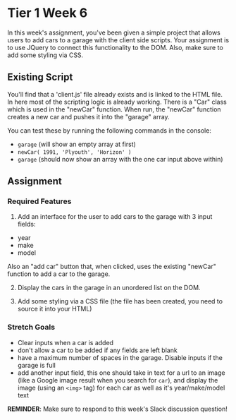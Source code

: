 # Tier 1 Week 6

In this week's assignment, you've been given a simple project that allows users to add cars to a garage with the client side scripts. Your assignment is to use JQuery to connect this functionality to the DOM. Also, make sure to add some styling via CSS.

## Existing Script
You'll find that a 'client.js' file already exists and is linked to the HTML file. In here most of the scripting logic is already working. There is a "Car" class which is used in the "newCar" function. When run, the "newCar" function creates a new car and pushes it into the "garage" array.

You can test these by running the following commands in the console:

- ```garage``` (will show an empty array at first)
- ```newCar( 1991, 'Plyouth', 'Horizon' )```
- ```garage``` (should now show an array with the one car input above within)

## Assignment

### Required Features
1. Add an interface for the user to add cars to the garage with 3 input fields:

- year
- make
- model

Also an "add car" button that, when clicked, uses the existing "newCar" function to add a car to the garage.

2. Display the cars in the garage in an unordered list on the DOM.

3. Add some styling via a CSS file (the file has been created, you need to source it into your HTML)

### Stretch Goals

- Clear inputs when a car is added
- don't allow a car to be added if any fields are left blank
- have a maximum number of spaces in the garage. Disable inputs if the garage is full
- add another input field, this one should take in text for a url to an image (like a Google image result when you search for `car`), and display the image (using an `<img>` tag) for each car as well as it's year/make/model text 

**REMINDER**: Make sure to respond to this week's Slack discussion question!
